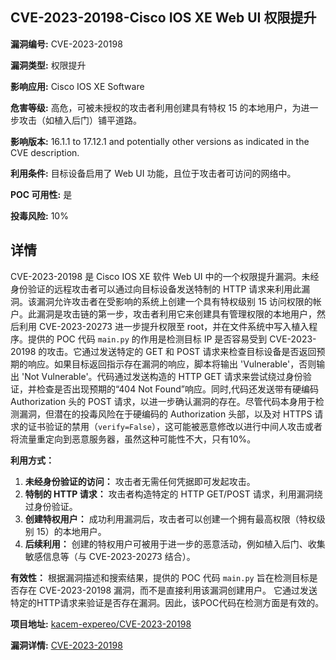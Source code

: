 ## CVE-2023-20198-Cisco IOS XE Web UI 权限提升

**漏洞编号:** CVE-2023-20198

**漏洞类型:** 权限提升

**影响应用:** Cisco IOS XE Software

**危害等级:** 高危，可被未授权的攻击者利用创建具有特权 15 的本地用户，为进一步攻击（如植入后门）铺平道路。

**影响版本:** 16.1.1 to 17.12.1 and potentially other versions as indicated in the CVE description.

**利用条件:** 目标设备启用了 Web UI 功能，且位于攻击者可访问的网络中。

**POC 可用性:** 是

**投毒风险:** 10%

## 详情

CVE-2023-20198 是 Cisco IOS XE 软件 Web UI 中的一个权限提升漏洞。未经身份验证的远程攻击者可以通过向目标设备发送特制的 HTTP 请求来利用此漏洞。该漏洞允许攻击者在受影响的系统上创建一个具有特权级别 15 访问权限的帐户。此漏洞是攻击链的第一步，攻击者利用它来创建具有管理权限的本地用户，然后利用 CVE-2023-20273 进一步提升权限至 root，并在文件系统中写入植入程序。提供的 POC 代码 `main.py` 的作用是检测目标 IP 是否容易受到 CVE-2023-20198 的攻击。它通过发送特定的 GET 和 POST 请求来检查目标设备是否返回预期的响应。如果目标返回指示存在漏洞的响应，脚本将输出 'Vulnerable'，否则输出 'Not Vulnerable'。代码通过发送构造的 HTTP GET 请求来尝试绕过身份验证，并检查是否出现预期的“404 Not Found”响应。同时,代码还发送带有硬编码 Authorization 头的 POST 请求，以进一步确认漏洞的存在。尽管代码本身用于检测漏洞，但潜在的投毒风险在于硬编码的 Authorization 头部，以及对 HTTPS 请求的证书验证的禁用（`verify=False`），这可能被恶意修改以进行中间人攻击或者将流量重定向到恶意服务器，虽然这种可能性不大，只有10%。

**利用方式：**

1.  **未经身份验证的访问：** 攻击者无需任何凭据即可发起攻击。
2.  **特制的 HTTP 请求：**  攻击者构造特定的 HTTP GET/POST 请求，利用漏洞绕过身份验证。
3.  **创建特权用户：** 成功利用漏洞后，攻击者可以创建一个拥有最高权限（特权级别 15）的本地用户。
4.  **后续利用：**  创建的特权用户可被用于进一步的恶意活动，例如植入后门、收集敏感信息等（与 CVE-2023-20273 结合）。

**有效性：**
根据漏洞描述和搜索结果，提供的 POC 代码 `main.py` 旨在检测目标是否存在 CVE-2023-20198 漏洞，而不是直接利用该漏洞创建用户。 它通过发送特定的HTTP请求来验证是否存在漏洞。因此，该POC代码在检测方面是有效的。



**项目地址:** [kacem-expereo/CVE-2023-20198](https://github.com/kacem-expereo/CVE-2023-20198)

**漏洞详情:** [CVE-2023-20198](https://nvd.nist.gov/vuln/detail/CVE-2023-20198)
